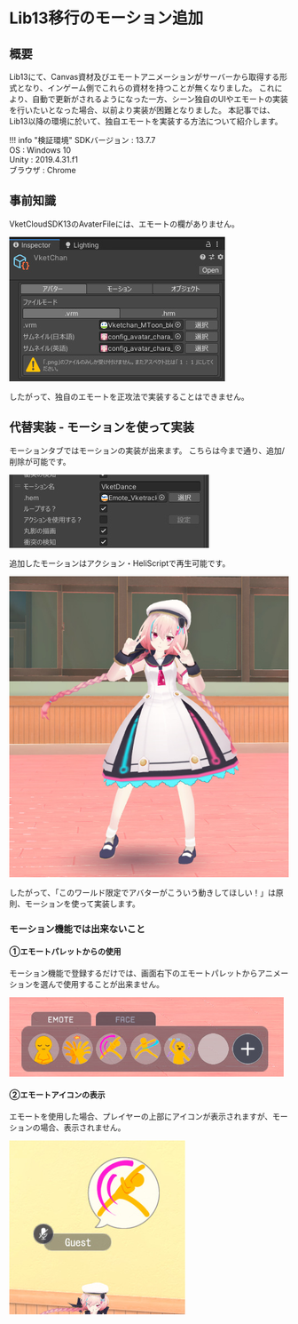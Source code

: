 # Lib13移行のモーション追加

## 概要

Lib13にて、Canvas資材及びエモートアニメーションがサーバーから取得する形式となり、インゲーム側でこれらの資材を持つことが無くなりました。
これにより、自動で更新がされるようになった一方、シーン独自のUIやエモートの実装を行いたいとなった場合、以前より実装が困難となりました。
本記事では、Lib13以降の環境に於いて、独自エモートを実装する方法について紹介します。

!!! info "検証環境"
    SDKバージョン : 13.7.7<br>
    OS : Windows 10<br>
    Unity : 2019.4.31.f1<br>
    ブラウザ : Chrome

## 事前知識

VketCloudSDK13のAvaterFileには、エモートの欄がありません。

![AddMotionsAfterLib1300.jpg](img/AddMotionsAfterLib1300.jpg)

したがって、独自のエモートを正攻法で実装することはできません。

## 代替実装 - モーションを使って実装

モーションタブではモーションの実装が出来ます。
こちらは今まで通り、追加/削除が可能です。

![AddMotionsAfterLib1301.jpg](img/AddMotionsAfterLib1301.jpg)

追加したモーションはアクション・HeliScriptで再生可能です。

![AddMotionsAfterLib1302.jpg](img/AddMotionsAfterLib1302.jpg)

したがって、「このワールド限定でアバターがこういう動きしてほしい！」は原則、モーションを使って実装します。

### モーション機能では出来ないこと

#### ①エモートパレットからの使用

モーション機能で登録するだけでは、画面右下のエモートパレットからアニメーションを選んで使用することが出来ません。

![AddMotionsAfterLib1303.jpg](img/AddMotionsAfterLib1303.jpg)

#### ②エモートアイコンの表示

エモートを使用した場合、プレイヤーの上部にアイコンが表示されますが、モーションの場合、表示されません。

![AddMotionsAfterLib1304.jpg](img/AddMotionsAfterLib1304.jpg)
